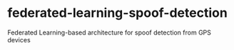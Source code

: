 # federated-learning-spoof-detection
Federated Learning-based architecture for spoof detection from GPS devices
